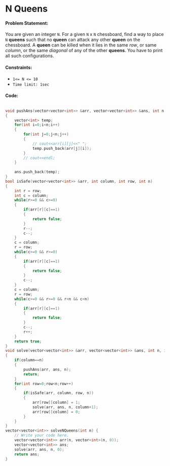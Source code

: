 # N Queens

#### Problem Statement:
You are given an integer `N`. For a given `N` x `N` chessboard, find a way to place `N` **queens** such that no **queen** can attack any other **queen** on the chessboard.
A **queen** can be killed when it lies in the same _row_, or same _column_, or the same _diagonal_ of any of the other **queens**. You have to print all such configurations.

#### Constraints:
* `1<= N <= 10`
* `Time limit: 1sec`
#### Code:

```C++

void pushAns(vector<vector<int>> &arr, vector<vector<int>> &ans, int n)
{
    vector<int> temp;
    for(int i=0;i<n;i++)
    {
        for(int j=0;j<n;j++)
        {
            // cout<<arr[i][j]<<" ";
            temp.push_back(arr[j][i]);
        }
        // cout<<endl;
    }
    
    ans.push_back(temp);
}
bool isSafe(vector<vector<int>> &arr, int column, int row, int n)
{
    int r = row;
    int c = column;
    while(r>=0 && c>=0)
    {
        if(arr[r][c]==1)
        {
            return false;
        }
        r--;
        c--;
    }
    c = column;
    r = row;
    while(c>=0 && r>=0)
    {
        if(arr[r][c]==1)
        {
            return false;
        }
        c--;
    }
    c = column;
    r = row;
    while(c>=0 && r>=0 && r<n && c<n)
    {
        if(arr[r][c]==1)
        {
            return false;
        }
        c--;
        r++;
    }
    return true;
}
void solve(vector<vector<int>> &arr, vector<vector<int>> &ans, int n, int column)
{
    if(column==n)
    {
        pushAns(arr, ans, n);
        return;
    }
    for(int row=0;row<n;row++)
    {
        if(isSafe(arr, column, row, n))
        {
            arr[row][column] = 1;
            solve(arr, ans, n, column+1);
            arr[row][column] = 0;
        }
    }
}
vector<vector<int>> solveNQueens(int n) {
    // Write your code here.
    vector<vector<int>> arr(n, vector<int>(n, 0));
    vector<vector<int>> ans;
    solve(arr, ans, n, 0);
    return ans;
}

```


